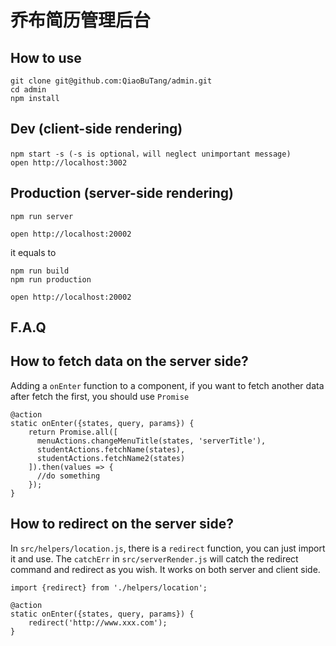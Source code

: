 # 乔布简历管理后台

## How to use

```
git clone git@github.com:QiaoBuTang/admin.git
cd admin
npm install
```

## Dev (client-side rendering)

```
npm start -s (-s is optional，will neglect unimportant message)
open http://localhost:3002
```

## Production (server-side rendering)
```
npm run server

open http://localhost:20002
```
it equals to
```
npm run build
npm run production

open http://localhost:20002
```

## F.A.Q
## How to fetch data on the server side?

Adding a `onEnter` function to a component, if you want to fetch another data after fetch the first, you should use `Promise`

```
@action
static onEnter({states, query, params}) {
    return Promise.all([
      menuActions.changeMenuTitle(states, 'serverTitle'),
      studentActions.fetchName(states),
      studentActions.fetchName2(states)
    ]).then(values => {
      //do something
    });
}
```

## How to redirect on the server side?

In `src/helpers/location.js`, there is a `redirect` function, you can just import it and use.
The `catchErr` in `src/serverRender.js` will catch the redirect command and redirect as you wish.
It works on both server and client side.

```
import {redirect} from './helpers/location';

@action
static onEnter({states, query, params}) {
    redirect('http://www.xxx.com');
}
```